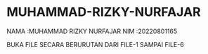 # MUHAMMAD-RIZKY-NURFAJAR
NAMA :MUHAMMAD RIZKY NURFAJAR
NIM  :20220801165

BUKA FILE SECARA BERURUTAN DARI FILE-1 SAMPAI FILE-6
